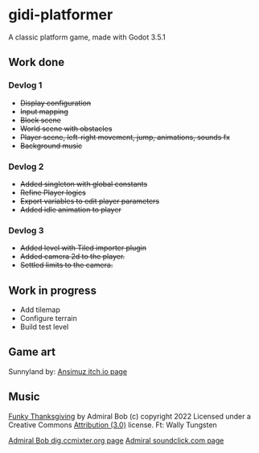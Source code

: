 # gidi-platformer

A classic platform game, made with Godot 3.5.1

## Work done

### Devlog 1
* ~~Display configuration~~
* ~~Input mapping~~
* ~~Block scene~~
* ~~World scene with obstacles~~
* ~~Player scene, left-right movement, jump, animations, sounds fx~~
* ~~Background music~~

### Devlog 2
* ~~Added singleton with global constants~~
* ~~Refine Player logics~~
* ~~Export variables to edit player parameters~~
* ~~Added idle animation to player~~

### Devlog 3

* ~~Added level with Tiled importer plugin~~
* ~~Added camera 2d to the player.~~
* ~~Settled limits to the camera.~~


## Work in progress
- Add tilemap
- Configure terrain
- Build test level

## Game art
Sunnyland by:
[Ansimuz itch.io page](https://ansimuz.itch.io/)

## Music

<div class="attribution-block"><a href="http://dig.ccmixter.org/files/admiralbob77/65571">Funky Thanksgiving</a> by Admiral Bob (c) copyright 2022 Licensed under a Creative Commons <a href="http://creativecommons.org/licenses/by/3.0/">Attribution (3.0)</a> license. Ft: Wally Tungsten</div>

[Admiral Bob dig.ccmixter.org page](http://dig.ccmixter.org/people/admiralbob77)
[Admiral soundclick.com page](https://www.soundclick.com/member/default.cfm?memberID=1485201)


